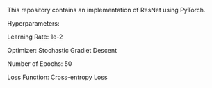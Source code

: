 This repository contains an implementation of ResNet using PyTorch.


Hyperparameters:

Learning Rate: 1e-2

Optimizer: Stochastic Gradiet Descent

Number of Epochs: 50

Loss Function: Cross-entropy Loss
